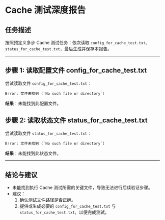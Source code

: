 # Cache 测试深度报告

## 任务描述

按照预定义多步 Cache 测试任务：依次读取 `config_for_cache_test.txt`、`status_for_cache_test.txt`，最后生成并保存本报告。

---

## 步骤 1: 读取配置文件 config_for_cache_test.txt

尝试读取文件 `config_for_cache_test.txt`：

```
Error: 文件未找到 (`No such file or directory`)
```

**结果**：未能找到此配置文件。

## 步骤 2: 读取状态文件 status_for_cache_test.txt

尝试读取文件 `status_for_cache_test.txt`：

```
Error: 文件未找到 (`No such file or directory`)
```

**结果**：未能找到此状态文件。

---

## 结论与建议

- 未能找到执行 Cache 测试所需的关键文件，导致无法进行后续验证步骤。
- 建议：
  1. 确认测试文件路径是否正确。
  2. 提供或生成必要的 `config_for_cache_test.txt` 与 `status_for_cache_test.txt`，以便完成测试。